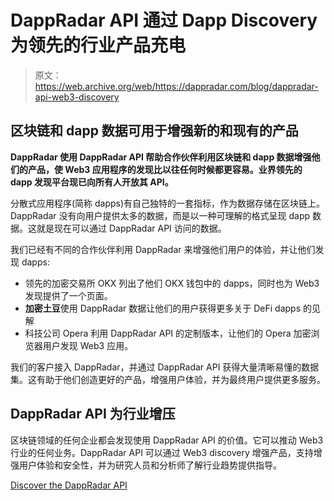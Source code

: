 # DappRadar API 通过 Dapp Discovery 为领先的行业产品充电

> 原文：<https://web.archive.org/web/https://dappradar.com/blog/dappradar-api-web3-discovery>

## 区块链和 dapp 数据可用于增强新的和现有的产品

**DappRadar 使用 DappRadar API 帮助合作伙伴利用区块链和 dapp 数据增强他们的产品，使 Web3 应用程序的发现比以往任何时候都更容易。业界领先的 dapp 发现平台现已向所有人开放其 API。**

分散式应用程序(简称 dapps)有自己独特的一套指标，作为数据存储在区块链上。DappRadar 没有向用户提供太多的数据，而是以一种可理解的格式呈现 dapp 数据。这就是现在可以通过 DappRadar API 访问的数据。

我们已经有不同的合作伙伴利用 DappRadar 来增强他们用户的体验，并让他们发现 dapps:

*   领先的加密交易所 OKX 列出了他们 OKX 钱包中的 dapps，同时也为 Web3 发现提供了一个页面。
*   **加密土豆**使用 DappRadar 数据让他们的用户获得更多关于 DeFi dapps 的见解
*   科技公司 Opera 利用 DappRadar API 的定制版本，让他们的 Opera 加密浏览器用户发现 Web3 应用。

我们的客户接入 DappRadar，并通过 DappRadar API 获得大量清晰易懂的数据集。这有助于他们创造更好的产品，增强用户体验，并为最终用户提供更多服务。

## DappRadar API 为行业增压

区块链领域的任何企业都会发现使用 DappRadar API 的价值。它可以推动 Web3 行业的任何业务。DappRadar API 可以通过 Web3 discovery 增强产品，支持增强用户体验和安全性，并为研究人员和分析师了解行业趋势提供指导。

[Discover the DappRadar API](https://web.archive.org/web/20230311173408/https://dappradar.com/api)